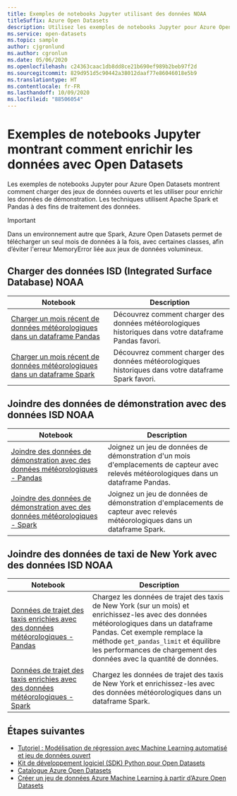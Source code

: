 ```yaml
---
title: Exemples de notebooks Jupyter utilisant des données NOAA
titleSuffix: Azure Open Datasets
description: Utilisez les exemples de notebooks Jupyter pour Azure Open Datasets afin de savoir comment charger des jeux de données ouverts et les utiliser pour enrichir les données de démonstration. Les techniques utilisent Spark et Pandas à des fins de traitement des données.
ms.service: open-datasets
ms.topic: sample
author: cjgronlund
ms.author: cgronlun
ms.date: 05/06/2020
ms.openlocfilehash: c24363caac1db8dd8ce21b690ef989b2beb97f2d
ms.sourcegitcommit: 829d951d5c90442a38012daaf77e86046018e5b9
ms.translationtype: HT
ms.contentlocale: fr-FR
ms.lasthandoff: 10/09/2020
ms.locfileid: "88506054"
---
```

# <a name="example-jupyter-notebooks-show-how-to-enrich-data-with-open-datasets"></a>Exemples de notebooks Jupyter montrant comment enrichir les données avec Open Datasets 
Les exemples de notebooks Jupyter pour Azure Open Datasets montrent comment charger des jeux de données ouverts et les utiliser pour enrichir les données de démonstration. Les techniques utilisent Apache Spark et Pandas à des fins de traitement des données.

>[!IMPORTANT]
>Dans un environnement autre que Spark, Azure Open Datasets permet de télécharger un seul mois de données à la fois, avec certaines classes, afin d’éviter l'erreur MemoryError liée aux jeux de données volumineux.

## <a name="load-noaa-integrated-surface-database-isd-data"></a>Charger des données ISD (Integrated Surface Database) NOAA 
|Notebook        | Description                                    |
|----------------|------------------------------------------------|
|[Charger un mois récent de données météorologiques dans un dataframe Pandas](https://github.com/Azure/OpenDatasetsNotebooks/blob/master/tutorials/data-access/02-weather-to-pandas-dataframe.ipynb) | Découvrez comment charger des données météorologiques historiques dans votre dataframe Pandas favori. |
|[Charger un mois récent de données météorologiques dans un dataframe Spark](https://github.com/Azure/OpenDatasetsNotebooks/blob/master/tutorials/data-access/01-weather-to-spark-dataframe.ipynb) | Découvrez comment charger des données météorologiques historiques dans votre dataframe Spark favori.  |

## <a name="join-demo-data-with-noaa-isd-data"></a>Joindre des données de démonstration avec des données ISD NOAA 
|Notebook        | Description                                    |
|----------------|------------------------------------------------|
|[Joindre des données de démonstration avec des données météorologiques - Pandas](https://github.com/Azure/OpenDatasetsNotebooks/blob/master/tutorials/data-join/02-weather-join-in-pandas.ipynb) | Joignez un jeu de données de démonstration d'un mois d'emplacements de capteur avec relevés météorologiques dans un dataframe Pandas.  |
|[Joindre des données de démonstration avec des données météorologiques - Spark](https://github.com/Azure/OpenDatasetsNotebooks/blob/master/tutorials/data-join/01-weather-join-in-spark.ipynb) | Joignez un jeu de données de démonstration d'emplacements de capteur avec relevés météorologiques dans un dataframe Spark. |

## <a name="join-nyc-taxi-data-with-noaa-isd-data"></a>Joindre des données de taxi de New York avec des données ISD NOAA 
|Notebook        | Description                                    |
|----------------|------------------------------------------------|
|[Données de trajet des taxis enrichies avec des données météorologiques - Pandas](https://github.com/Azure/OpenDatasetsNotebooks/blob/master/tutorials/data-join/04-nyc-taxi-join-weather-in-pandas.ipynb) | Chargez les données de trajet des taxis de New York (sur un mois) et enrichissez-les avec des données météorologiques dans un dataframe Pandas. Cet exemple remplace la méthode `get_pandas_limit` et équilibre les performances de chargement des données avec la quantité de données.|
|[Données de trajet des taxis enrichies avec des données météorologiques - Spark](https://github.com/Azure/OpenDatasetsNotebooks/blob/master/tutorials/data-join/03-nyc-taxi-join-weather-in-spark.ipynb) | Chargez les données de trajet des taxis de New York et enrichissez-les avec des données météorologiques dans un dataframe Spark.  |

## <a name="next-steps"></a>Étapes suivantes

* [Tutoriel : Modélisation de régression avec Machine Learning automatisé et jeu de données ouvert](/azure/machine-learning/tutorial-auto-train-models?context=azure/open-datasets/context/open-datasets-context)
* [Kit de développement logiciel (SDK) Python pour Open Datasets](/python/api/azureml-opendatasets/azureml.opendatasets?view=azure-ml-py)
* [Catalogue Azure Open Datasets](https://azure.microsoft.com/services/open-datasets/catalog/)
* [Créer un jeu de données Azure Machine Learning à partir d’Azure Open Datasets](how-to-create-azure-machine-learning-dataset-from-open-dataset.md)